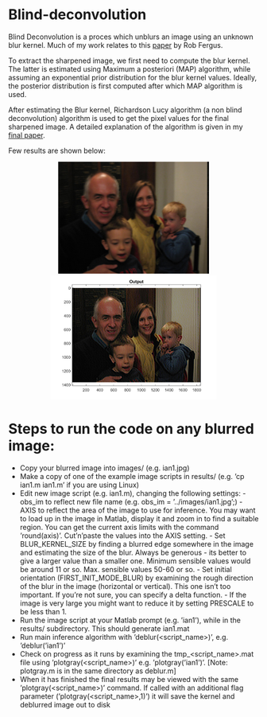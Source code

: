 # Blind-deconvolution

Blind Deconvolution is a proces which unblurs an image using an unknown blur kernel. Much of my work relates to this [paper](https://cs.nyu.edu/~fergus/papers/deblur_fergus.pdf) by Rob Fergus. 

To extract the sharpened image, we first need to compute the blur kernel. The latter is estimated using Maximum a posteriori (MAP) algorithm, while assuming an exponential prior distribution for the blur kernel values. Ideally, the posterior distribution is first computed after which MAP algorithm is used. 

After estimating the Blur kernel, Richardson Lucy algorithm (a non blind deconvolution) algorithm is used to get the pixel values for the final sharpened image. A detailed explanation of the algorithm is given in my [final paper](https://drive.google.com/file/d/1jS9_9HLsTxP52-DqRaqLdmpyBjP_aiC7/view). 

Few results are shown below:

<div align='center'>
  <img src='images/family.jpg' height="225px">
  <img src='results/best_results/family_k_35_it_20_num_scales_7_reg_1.png' height="250px">
</div>

# Steps to run the code on any blurred image:

- Copy your blurred image into images/ (e.g. ian1.jpg)
- Make a copy of one of the example image scripts in results/ (e.g. ’cp ian1.m ian1.m’ if you are using Linux)
- Edit new image script (e.g. ian1.m), changing the following settings: - obs_im to reflect new file name (e.g. obs_im = ’../images/ian1.jpg’;) - AXIS to reflect the area of the image to use for inference. You may want to load up in the image in Matlab, display it and zoom in to find a suitable region. You can get the current axis limits with the command ’round(axis)’. Cut’n’paste the values into the AXIS setting. - Set BLUR_KERNEL_SIZE by finding a blurred edge somewhere in the image and estimating the size of the blur. Always be generous - its better to give a larger value than a smaller one. Minimum sensible values would be around 11 or so. Max. sensible values 50-60 or so. - Set initial orientation (FIRST_INIT_MODE_BLUR) by examining the rough direction of the blur in the image (horizontal or vertical). This one isn’t too important. If you’re not sure, you can specify a delta function. - If the image is very large you might want to reduce it by setting PRESCALE to be less than 1.
- Run the image script at your Matlab prompt (e.g. ’ian1’), while in the results/ subdirectory. This should generate ian1.mat
- Run main inference algorithm with ’deblur(<script_name>)’, e.g. ’deblur(’ian1’)’
- Check on progress as it runs by examining the tmp_<script_name>.mat file using ’plotgray(<script_name>)’ e.g. ’plotgray(’ian1’)’. [Note: plotgray.m is in the same directory as deblur.m]
- When it has finished the final results may be viewed with the same ’plotgray(<script_name>)’
command. If called with an additional flag parameter (’plotgray(<script_name>,1)’) it will
save the kernel and deblurred image out to disk
